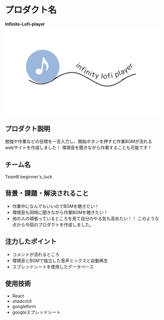 # プロダクト名 
**Infinite-Lofi-player**
![Infinite-Lofi-player](/Lofi-infinity-player/public/logo.png)

## プロダクト説明
勉強や作業などの目標を一言入力し、開始ボタンを押すと作業BGMが流れるwebサイトを作成しました！
環境音を聞きながら作業することも可能です！

## チーム名
TeamB beginner's_luck

## 背景・課題・解決されること
- 作業中になんでもいいのでBGMを聴きたい！
- 環境音も同時に聞きながら作業BGMを聴きたい！
- 他の人の頑張っているところを見て自分のやる気も高めたい！！
このような点から今回のプロダクトを作成しました。

## 注力したポイント
- コメントが流れるところ
- 環境音とBGMで独立した音声ミックスと自動再生
- スプレッドシートを使用したデータベース

## 使用技術
- React
- shadcnUI
- googleform
- googleスプレッドシート
